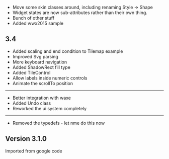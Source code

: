 
* Move some skin classes around, including renaming Style -> Shape
* Widget states are now sub-attributes rather than their own thing.
* Bunch of other stuff
* Added wwx2015 sample

3.4
-------------
* Added scaling and end condition to Tilemap example
* Improved Svg parsing
* More keyboard navigation
* Added ShadowRect fill type
* Added TileControl
* Allow labels inside numeric controls
* Animate the scrollTo position

-------------
* Better integration with waxe
* Added Undo class
* Reworked the ui system completely

-------------
* Removed the typedefs - let nme do this now

Version 3.1.0
-------------
Imported from google code

